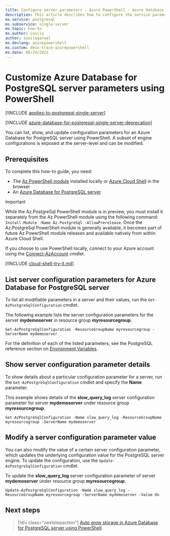 ```yaml
---
title: Configure server parameters - Azure PowerShell - Azure Database for PostgreSQL
description: This article describes how to configure the service parameters in Azure Database for PostgreSQL using PowerShell.
ms.service: postgresql
ms.subservice: single-server
ms.topic: how-to
ms.author: sunila
author: sunilagarwal
ms.devlang: azurepowershell
ms.custom: devx-track-azurepowershell
ms.date: 06/24/2022
---
```


# Customize Azure Database for PostgreSQL server parameters using PowerShell

[!INCLUDE [applies-to-postgresql-single-server](../includes/applies-to-postgresql-single-server.md)]

[!INCLUDE [azure-database-for-postgresql-single-server-deprecation](../includes/azure-database-for-postgresql-single-server-deprecation.md)]

You can list, show, and update configuration parameters for an Azure Database for PostgreSQL server using
PowerShell. A subset of engine configurations is exposed at the server-level and can be modified.

## Prerequisites

To complete this how-to guide, you need:

- The [Az PowerShell module](/powershell/azure/install-azure-powershell) installed locally or
  [Azure Cloud Shell](https://shell.azure.com/) in the browser
- An [Azure Database for PostgreSQL server](quickstart-create-postgresql-server-database-using-azure-powershell.md)

> [!IMPORTANT]
> While the Az.PostgreSql PowerShell module is in preview, you must install it separately from the Az
> PowerShell module using the following command: `Install-Module -Name Az.PostgreSql -AllowPrerelease`.
> Once the Az.PostgreSql PowerShell module is generally available, it becomes part of future Az
> PowerShell module releases and available natively from within Azure Cloud Shell.

If you choose to use PowerShell locally, connect to your Azure account using the
[Connect-AzAccount](/powershell/module/az.accounts/connect-azaccount) cmdlet.

[!INCLUDE [cloud-shell-try-it.md](../../../includes/cloud-shell-try-it.md)]

## List server configuration parameters for Azure Database for PostgreSQL server

To list all modifiable parameters in a server and their values, run the `Get-AzPostgreSqlConfiguration`
cmdlet.

The following example lists the server configuration parameters for the server **mydemoserver** in
resource group **myresourcegroup**.

```azurepowershell-interactive
Get-AzPostgreSqlConfiguration -ResourceGroupName myresourcegroup -ServerName mydemoserver
```

For the definition of each of the listed parameters, see the PostgreSQL reference section on
[Environment Variables](https://www.postgresql.org/docs/12/libpq-envars.html).

## Show server configuration parameter details

To show details about a particular configuration parameter for a server, run the
`Get-AzPostgreSqlConfiguration` cmdlet and specify the **Name** parameter.

This example shows details of the **slow\_query\_log** server configuration parameter for server
**mydemoserver** under resource group **myresourcegroup**.

```azurepowershell-interactive
Get-AzPostgreSqlConfiguration -Name slow_query_log -ResourceGroupName myresourcegroup -ServerName mydemoserver
```

## Modify a server configuration parameter value

You can also modify the value of a certain server configuration parameter, which updates the
underlying configuration value for the PostgreSQL server engine. To update the configuration, use the
`Update-AzPostgreSqlConfiguration` cmdlet.

To update the **slow\_query\_log** server configuration parameter of server
**mydemoserver** under resource group **myresourcegroup**.

```azurepowershell-interactive
Update-AzPostgreSqlConfiguration -Name slow_query_log -ResourceGroupName myresourcegroup -ServerName mydemoserver -Value On
```

## Next steps

> [!div class="nextstepaction"]
> [Auto grow storage in Azure Database for PostgreSQL server using PowerShell](how-to-auto-grow-storage-powershell.md).
